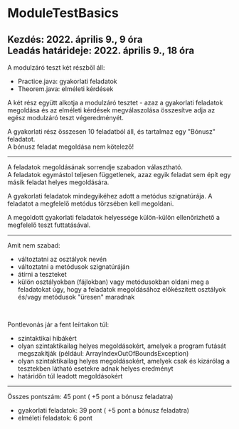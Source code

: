 # ModuleTestBasics

Kezdés: 2022. április 9., 9 óra<br>
Leadás határideje: 2022. április 9., 18 óra
---

A modulzáró teszt két részből áll:
- Practice.java: gyakorlati feladatok
- Theorem.java: elméleti kérdések

A két rész együtt alkotja a modulzáró tesztet - azaz a gyakorlati feladatok megoldása és az elméleti kérdések megválaszolása összesítve adja az egész modulzáró teszt végeredményét.

A gyakorlati rész összesen 10 feladatból áll, és tartalmaz egy "Bónusz" feladatot.<br>
A bónusz feladat megoldása nem kötelező!

---

A feladatok megoldásának sorrendje szabadon választható.<br>
A feladatok egymástol teljesen függetlenek, azaz egyik feladat sem épít egy másik feladat helyes megoldására.

A gyakorlati feladatok mindegyikéhez adott a metódus szignatúrája. A feladatot a megfelelő metódus törzsében kell megoldani.

A megoldott gyakorlati feladatok helyessége külön-külön ellenőrizhető a megfelelő teszt futtatásával.

---

Amit nem szabad:
- változtatni az osztályok nevén
- változtatni a metódusok szignatúráján
- átírni a teszteket
- külön osztályokban (fájlokban) vagy metódusokban oldani meg a feladatokat úgy, hogy a feladatok megoldásához előkészített osztályok és/vagy metódusok "üresen" maradnak
<br>

Pontlevonás jár a fent leírtakon túl:
- szintaktikai hibákért
- olyan szintaktikailag helyes megoldásokért, amelyek a program futását megszakítják (például: ArrayIndexOutOfBoundsException)
- olyan szintaktikailag helyes megoldásokért, amelyek csak és kizárólag a tesztekben látható esetekre adnak helyes eredményt
- határidőn túl leadott megoldásokért

---

Összes pontszám: 45 pont ( +5 pont a bónusz feladatra)
- gyakorlati feladatok: 39 pont ( +5 pont a bónusz feladatra)
- elméleti feladatok: 6 pont

